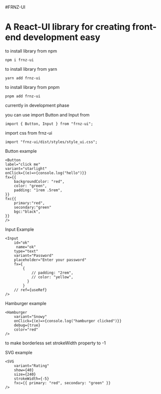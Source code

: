#FRNZ-UI

<h1>A React-UI library for creating front-end development easy</h1>

<p>to install library from npm

    npm i frnz-ui

</p>

<p>to install library from yarn

    yarn add frnz-ui

</p>

<p>to install library from pnpm

    pnpm add frnz-ui

</p>

<p>currently in development phase</p>

<p>you can use import Button and Input from

    import { Button, Input } from "frnz-ui";

</p>

<p>import css from frnz-ui
    
    import "frnz-ui/dist/styles/style_ui.css";

</p>

<p>Button example

    <Button
    label="click me"
    variant="starlight"
    onClick={(e)=>{console.log("hello")}}
    fx={{
        backgroundColor: "red",
        color: "green",
        padding: "1rem .5rem",
    }}
    fxc{{
        primary:"red",
        secondary:"green"
        bgc:"black",
    }}
    />

</p>

<p>Input Example

    <Input
        id="ok"
         name="ok"
        type="text"
        variant="Password"
        placeholder="Enter your password"
        fx={
            {
                // padding: "2rem",
                // color: "yellow",
              }
            }
        // ref={useRef}
    />

</p>
<p>Hamburger example

    <Hamburger
        variant="Snowy"
        onClick={(e)=>{console.log("hamburger clicked")}}
        debug={true}
        color="red"
    />

</p>

<p>to make borderless set strokeWidth property to -1</p>
<p>SVG example

    <SVG
        variant="Rating"
        show={40}
        size={240}
        strokeWidth={-5}
        fxc={{ primary: "red", secondary: "green" }}
    />

</p>
